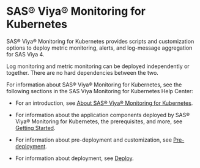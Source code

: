 # SAS® Viya® Monitoring for Kubernetes

SAS® Viya® Monitoring for Kubernetes provides scripts and customization
options to deploy metric monitoring, alerts, and log-message aggregation for SAS Viya 4.

Log monitoring and metric monitoring can be deployed independently or together. There are no hard dependencies between the two.

For information about SAS® Viya® Monitoring for Kubernetes, see the following sections in the SAS Viya Monitoring for Kubernetes Help Center:

- For an introduction, see [About SAS® Viya® Monitoring for Kubernetes](https://documentation.sas.com/?cdcId=obsrvcdc&cdcVersion=default&docsetId=obsrvdply&docsetTarget=n0bzfdp3bn6p4vn1lj9pm2hy8t0q.htm).

- For information about the application components deployed by SAS® Viya® Monitoring for Kubernetes, the prerequisites, and more, see [Getting Started](https://documentation.sas.com/?cdcId=obsrvcdc&cdcVersion=default&docsetId=obsrvdply&docsetTarget=n18d875xbudfken18v75gj7mopxq.htm).

- For information about pre-deployment and customization, see [Pre-deployment](https://documentation.sas.com/?cdcId=obsrvcdc&cdcVersion=default&docsetId=obsrvdply&docsetTarget=n1ajbblsxpcgl5n11t13wgtd4d7c.htm).

- For information about deployment, see [Deploy](https://documentation.sas.com/?cdcId=obsrvcdc&cdcVersion=default&docsetId=obsrvdply&docsetTarget=n1rhzwx0mcnnnun17q11v85bspyk.htm).